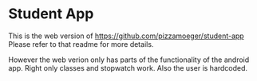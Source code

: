 # Student App
This is the web version of https://github.com/pizzamoeger/student-app
Please refer to that readme for more details.

However the web verion only has parts of the functionality of the android app. 
Right only classes and stopwatch work. Also the user is hardcoded.